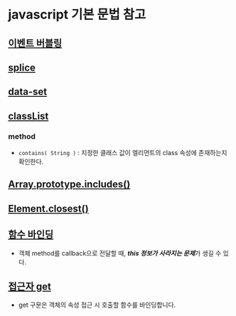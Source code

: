 # javascript 기본 문법 참고
## [이벤트 버블링](https://ko.javascript.info/bubbling-and-capturing)
## [splice](https://developer.mozilla.org/ko/docs/Web/JavaScript/Reference/Global_Objects/Array/splice)

## [data-set](https://developer.mozilla.org/ko/docs/Learn/HTML/Howto/Use_data_attributes)

## [classList](https://developer.mozilla.org/ko/docs/Web/API/Element/classList)
### method
* ```contains( String )``` : 지정한 클래스 값이 엘리먼트의 class 속성에 존재하는지 확인한다. 

## [Array.prototype.includes()](https://developer.mozilla.org/ko/docs/Web/JavaScript/Reference/Global_Objects/Array/includes)

## [Element.closest()](https://developer.mozilla.org/ko/docs/Web/API/Element/closest)

## [함수 바인딩](https://ko.javascript.info/bind)
* 객체 method를 callback으로 전달할 때, ***this 정보가 사라지는 문제***가 생길 수 있다.

## [접근자 get](https://developer.mozilla.org/ko/docs/Web/JavaScript/Reference/Functions/get)
* get 구문은 객체의 속성 접근 시 호출할 함수를 바인딩합니다.